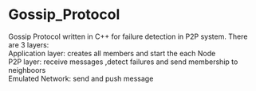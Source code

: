 # Gossip_Protocol
Gossip Protocol written in C++ for failure detection in P2P system. There are 3 layers:   <br/>
		Application layer: creates all members and start the each Node    <br/>
        P2P layer:  receive messages ,detect failures and send membership to neighboors<br/>
        Emulated Network: send and push message<br/>